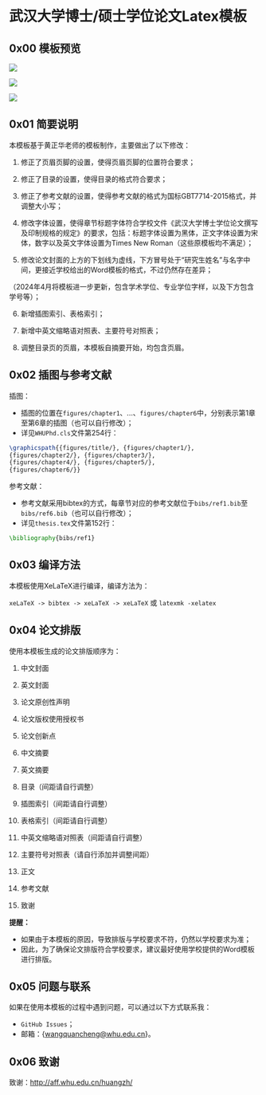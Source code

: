 # 武汉大学博士/硕士学位论文Latex模板

## 0x00 模板预览

![](demo/1.png)

![](demo/2.png)

![](demo/3.png)

## 0x01 简要说明

本模板基于黄正华老师的模板制作，主要做出了以下修改：

1. 修正了页眉页脚的设置，使得页眉页脚的位置符合要求；

2. 修正了目录的设置，使得目录的格式符合要求；

3. 修正了参考文献的设置，使得参考文献的格式为国标GBT7714-2015格式，并调整大小写；

4. 修改字体设置，使得章节标题字体符合学校文件《武汉大学博士学位论文撰写及印制规格的规定》的要求，包括：标题字体设置为黑体，正文字体设置为宋体，数字以及英文字体设置为Times New Roman（这些原模板均不满足）；

5. 修改论文封面的上方的下划线为虚线，下方冒号处于“研究生姓名”与名字中间，更接近学校给出的Word模板的格式，不过仍然存在差异；

（2024年4月将模板进一步更新，包含学术学位、专业学位字样，以及下方包含学号等）；

6. 新增插图索引、表格索引；

7. 新增中英文缩略语对照表、主要符号对照表；

8. 调整目录页的页眉，本模板自摘要开始，均包含页眉。

## 0x02 插图与参考文献

插图：

- 插图的位置在`figures/chapter1`、...、`figures/chapter6`中，分别表示第1章至第6章的插图（也可以自行修改）；
- 详见`WHUPhd.cls`文件第254行：

```tex
\graphicspath{{figures/title/}, {figures/chapter1/},
{figures/chapter2/}, {figures/chapter3/},
{figures/chapter4/}, {figures/chapter5/},
{figures/chapter6/}}
```

参考文献：

- 参考文献采用bibtex的方式，每章节对应的参考文献位于`bibs/ref1.bib`至`bibs/ref6.bib`（也可以自行修改）；
- 详见`thesis.tex`文件第152行：

```tex
\bibliography{bibs/ref1}
```

## 0x03 编译方法

本模板使用XeLaTeX进行编译，编译方法为：

`xeLaTeX -> bibtex -> xeLaTeX -> xeLaTeX` 或 `latexmk -xelatex`

## 0x04 论文排版

使用本模板生成的论文排版顺序为：

1. 中文封面

2. 英文封面

3. 论文原创性声明

4. 论文版权使用授权书

5. 论文创新点

6. 中文摘要

7. 英文摘要

8. 目录（间距请自行调整）

9. 插图索引（间距请自行调整）

10. 表格索引（间距请自行调整）

11. 中英文缩略语对照表（间距请自行调整）

12. 主要符号对照表（请自行添加并调整间距）

13. 正文

14. 参考文献

15. 致谢

**提醒：**

- 如果由于本模板的原因，导致排版与学校要求不符，仍然以学校要求为准；
- 因此，为了确保论文排版符合学校要求，建议最好使用学校提供的Word模板进行排版。

## 0x05 问题与联系

如果在使用本模板的过程中遇到问题，可以通过以下方式联系我：

- `GitHub Issues`；
- 邮箱：{wangquancheng@whu.edu.cn}。

## 0x06 致谢

致谢：http://aff.whu.edu.cn/huangzh/
